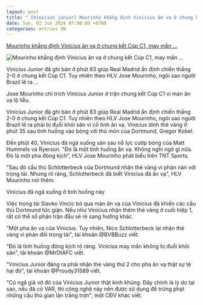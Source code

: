 ```yaml
---
layout: post
title: " [Vinícius júnior] Mourinho khẳng định Vinicius ăn vạ ở chung kết Cúp C1, may mắn ..."
date: Sun, 02 Jun 2024 07:00:00 +0700
categories: entries VN
---
```

[Mourinho khẳng định Vinicius ăn vạ ở chung kết Cúp C1, may mắn ...](https://thethaovanhoa.vn/mourinho-khang-dinh-vinicius-an-va-o-chung-ket-cup-c1-may-man-vi-khong-bi-the-do-202406020647471.htm)

![Mourinho khẳng định Vinicius ăn vạ ở chung kết Cúp C1, may mắn ...](https://thethaovanhoa.mediacdn.vn/thumb_w/1200/372676912336973824/2024/6/1/gpa168zxsaacbgw-17172855116841935032836-67-0-423-680-crop-1717285563132159774197.jpg)

Vinicius Junior đã ghi bàn ở phút 83 giúp Real Madrid ấn định chiến thắng 2-0 ở chung kết Cúp C1. Tuy nhiên theo HLV Jose Mourinho, ngôi sao người Brazil lẽ ra ...

Jose Mourinho chỉ trích Vinicius Junior ở trận chung kết Cúp C1 vì màn ăn vạ lộ liễu.

Vinicius Junior đã ghi bàn ở phút 83 giúp Real Madrid ấn định chiến thắng 2-0 ở chung kết Cúp C1. Tuy nhiên theo HLV Jose Mourinho, ngôi sao người Brazil lẽ ra phải bị đuổi khỏi sân vì cố tình ăn vạ. Vinicius dính thẻ vàng ở phút 35 sau tình huống vào bóng với thủ môn của Dortmund, Gregor Kobel.

Đến phút 40, Vinicius đã ngã xuống sân sau nỗ lực cướp bóng của Matt Hummels và Ryerson. "Đó là một tình huống ăn vạ. Không nghi ngờ gì nữa. Đó là một pha đóng kịch", HLV Jose Mourinho phát biểu trên TNT Sports.

"Sau đó cầu thủ Schlotterbeck của Dortmund nhận thẻ vàng vì phàn nàn với trọng tài. Nhưng rõ ràng, Schlotterbeck đã biết Vinicius đã ăn vạ", HLV Mourinho nói thêm.

Vinicius đã ngã xuống ở tình huống này

Việc trọng tài Slavko Vincic bỏ qua màn ăn vạ của Vinicius đã khiến các cầu thủ Dortmund tức giận. Nếu như Vinicius nhận thêm thẻ vàng ở cuối hiệp 1, rất có thể số phận trận đấu sẽ rẽ sang hướng khác.

"Một pha ăn vạ của Vinicius. Tuy nhiên, Nico Schlotterbeck lại nhận thẻ vàng vì phản đối trọng tài", tài khoản @BVBBuzz viết.

"Đó là tình huống đóng kịch rõ ràng. Vinicius may mắn không bị đuổi khỏi sân", tài khoản @MrDtAFC viết.

"Vinicius Junior đáng ra phải nhận thẻ vàng thứ 2 cho pha ăn vạ thật sự tệ hại đó", tài khoản @Proudy31589 viết.

"Cú ngã giả vờ đó của Vinicius Junior thật kinh khủng. Đây chính là lý do tại sao, nếu đã có VAR, thì công nghệ này nên được sử dụng để trừng phạt những cầu thủ gian lận trắng trợn", một CĐV khác viết.

